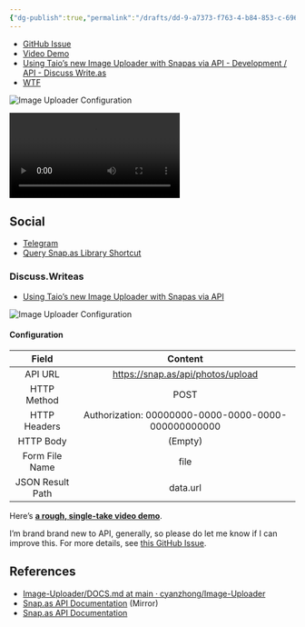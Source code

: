 ```yaml
---
{"dg-publish":true,"permalink":"/drafts/dd-9-a7373-f763-4-b84-853-c-6964-f4-f3-b39-d/","dgHomeLink":true,"dgPassFrontmatter":false}
---
```


- [GitHub Issue](https://github.com/extratone/bilge/issues/315)
- [Video Demo](https://user-images.githubusercontent.com/43663476/162647696-bf9cd436-21bf-491f-874d-28aca6e55a6d.MOV)
- [Using Taio’s new Image Uploader with Snapas via API - Development / API - Discuss Write.as](https://discuss.write.as/t/using-taio-s-new-image-uploader-with-snapas-via-api/5231)
- [WTF](https://davidblue.wtf/drafts/DD9A7373-F763-4B84-853C-6964F4F3B39D.html)

![Image Uploader Configuration](https://i.snap.as/H4kiVJ7m.image)

<video controls>
  <source src="https://user-images.githubusercontent.com/43663476/162647696-bf9cd436-21bf-491f-874d-28aca6e55a6d.MOV">
</video>

## Social

- [Telegram](https://t.me/extratone/11015)
- [Query Snap.as Library Shortcut](drafts://open?uuid=A86CAE9C-8F0A-435C-A659-51E2EF92255C)

### Discuss.Writeas
- [Using Taio’s new Image Uploader with Snapas via API](drafts://open?uuid=F1FAA1A2-5CA8-46FF-974D-747B90AEB4D9)

![Image Uploader Configuration](https://i.snap.as/H4kiVJ7m.image)

#### Configuration
| Field            | Content                                             |
|:----------------:|:---------------------------------------------------:|
| API URL          | https://snap.as/api/photos/upload                   |
| HTTP Method      | POST                                                |
| HTTP Headers     | Authorization: 00000000-0000-0000-0000-000000000000 |
| HTTP Body        | (Empty)                                             |
| Form File Name   | file                                                |
| JSON Result Path | data.url                                            |

Here’s [**a rough, single-take video demo**](https://user-images.githubusercontent.com/43663476/162647696-bf9cd436-21bf-491f-874d-28aca6e55a6d.MOV).

I’m brand brand new to API, generally, so please do let me know if I can improve this. For more details, see [this GitHub Issue](https://github.com/extratone/bilge/issues/315).

## References

- [Image-Uploader/DOCS.md at main · cyanzhong/Image-Uploader](https://github.com/cyanzhong/Image-Uploader)
- [Snap.as API Documentation](https://tilde.town/~extratone/docs/snapas/docs/api/index.html) (Mirror)
- [Snap.as API Documentation](https://developers.snap.as/docs/api)